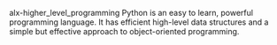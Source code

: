 alx-higher_level_programming
Python is an easy to learn, powerful programming language. It has efficient high-level data structures and a simple but effective approach to object-oriented programming.
